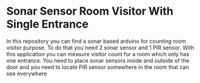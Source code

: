 # Sonar Sensor Room Visitor With Single Entrance
In this repository you can find a sonar based arduino for counting room visitor purpose. To do that you need 2 sonar sensor and 1 PIR sensor. With this application you can measure visitor count for a room which only has one entrance. You need to place sonar sensors inside and outside of the door and you need to locate PIR sensor somewhere in the room that can see everywhere
